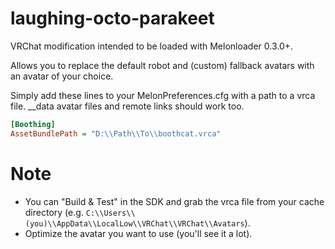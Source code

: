 # laughing-octo-parakeet

VRChat modification intended to be loaded with Melonloader 0.3.0+.

Allows you to replace the default robot and (custom) fallback avatars with an avatar of your choice.

Simply add these lines to your MelonPreferences.cfg with a path to a vrca file.
__data avatar files and remote links should work too.

```ini
[Boothing]
AssetBundlePath = "D:\\Path\\To\\boothcat.vrca"
```

# Note
* You can "Build & Test" in the SDK and grab the vrca file from your cache directory (e.g. `C:\\Users\\(you)\\AppData\\LocalLow\\VRChat\\VRChat\\Avatars`).
* Optimize the avatar you want to use (you'll see it a lot).
